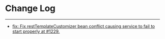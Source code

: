 # Change Log
---
- [fix: Fix restTemplateCustomizer bean conflict causing service to fail to start properly at #1229.](https://github.com/Tencent/spring-cloud-tencent/pull/1233)

